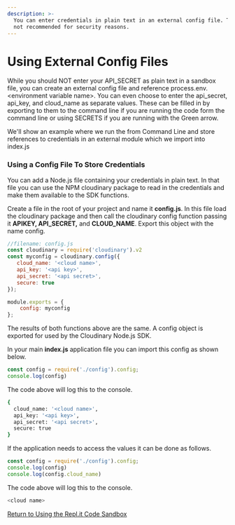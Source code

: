 ```yaml
---
description: >-
  You can enter credentials in plain text in an external config file. This is
  not recommended for security reasons.
---
```


# Using External Config Files

While you should NOT enter your API\_SECRET as plain text in a sandbox file, you can create an external config file and reference process.env.&lt;environment variable name&gt;.  You can even choose to enter the api\_secret, api\_key, and cloud\_name as separate values.  These can be filled in by exporting to them to the command line if you are running the code form the command line or using SECRETS if you are running with the Green arrow.

We'll show an example where we run the from Command Line and store references to credentials in an external module which we import into index.js

### Using a Config File To Store Credentials

You can add a Node.js file containing your credentials in plain text.  In that file you can use the NPM cloudinary package to read in the credentials and make them available to the SDK functions. 

Create a file  in the root of your project and name it **config.js**. In this file load the cloudinary package and then call the cloudinary config function passing it **APIKEY, API\_SECRET,** and **CLOUD\_NAME**. Export this object with the name config.

```javascript
//filename: config.js
const cloudinary = require('cloudinary').v2
const myconfig = cloudinary.config({
   cloud_name: '<cloud name>',
   api_key: '<api key>',
   api_secret: '<api secret>',
   secure: true
});

module.exports = {
    config: myconfig
};
```

The results of both functions above are the same.  A config object is exported for used by the Cloudinary Node.js SDK.

In your main **index.js** application file you can import this config as shown below.

```javascript
const config = require('./config').config;
console.log(config)
```

The code above will log this to the console.

```bash
{
  cloud_name: '<cloud name>',
  api_key: '<api key>',
  api_secret: '<api secret>',
  secure: true
}
```

If the application needs to access the values it can be done  as follows.

```javascript
const config = require('./config').config;
console.log(config)
console.log(config.cloud_name)
```

The code above will log this to the console.

```bash
<cloud name>
```

 [Return to Using the Repl.it Code Sandbox](using-external-config-files.md)

